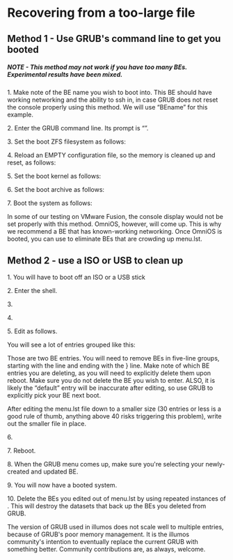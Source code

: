 Recovering from a too-large  file
================================

Method 1 - Use GRUB's command line to get you booted
----------------------------------------------------

##### NOTE - This method may not work if you have too many BEs. Experimental results have been mixed.

1\. Make note of the BE name you wish to boot into. This BE should have
working networking and the ability to ssh in, in case GRUB does not
reset the console properly using this method. We will use “BEname” for
this example.

2\. Enter the GRUB command line. Its prompt is “”.

3\. Set the boot ZFS filesystem as follows: 

4\. Reload an EMPTY configuration file, so the memory is cleaned up and
reset, as follows: 

5\. Set the boot kernel as follows: 

6\. Set the boot archive as follows: 

7\. Boot the system as follows: 

In some of our testing on VMware Fusion, the console display would not
be set properly with this method. OmniOS, however, will come up. This is
why we recommend a BE that has known-working networking. Once OmniOS is
booted, you can use to eliminate BEs that are crowding up menu.lst.

Method 2 - use a ISO or USB to clean up 
----------------------------------------

1\. You will have to boot off an ISO or a USB stick

2\. Enter the shell.

3\. 

4\. <root-pool-name>

5\. Edit <root-pool-name> as follows.

You will see a lot of entries grouped like this:

Those are two BE entries. You will need to remove BEs in five-line
groups, starting with the line and ending with the } line. Make note of
which BE entries you are deleting, as you will need to explicitly delete
them upon reboot. Make sure you do not delete the BE you wish to enter.
ALSO, it is likely the “default” entry will be inaccurate after editing,
so use GRUB to explicitly pick your BE next boot.

After editing the menu.lst file down to a smaller size (30 entries or
less is a good rule of thumb, anything above 40 risks triggering this
problem), write out the smaller file in place.

6\. <root-pool-name>

7\. Reboot.

8\. When the GRUB menu comes up, make sure you're selecting your
newly-created and updated BE.

9\. You will now have a booted system.

10\. Delete the BEs you edited out of menu.lst by using repeated
instances of . This will destroy the datasets that back up the BEs you
deleted from GRUB.

The version of GRUB used in illumos does not scale well to multiple
entries, because of GRUB's poor memory management. It is the illumos
community's intention to eventually replace the current GRUB with
something better. Community contributions are, as always, welcome.
